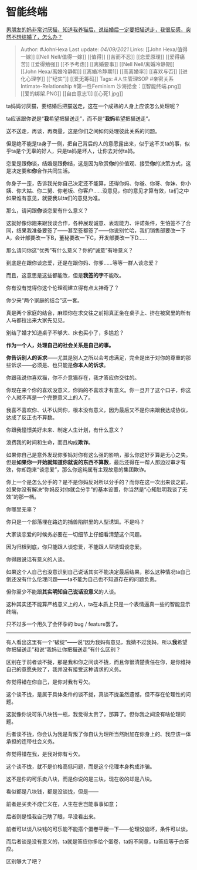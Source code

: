 # 智能终端
[男朋友的妈非常讨厌猫，知道我养猫后，说结婚后一定要把猫送走，我很反感，突然不想结婚了，怎么办？](https://www.zhihu.com/question/458232041/answer/2097931385)

> Author: #JohnHexa 
Last update: *04/09/2021* 
Links: [[John Hexa/值得一嫁]] [[Nell Nell/值得一嫁]] [[值得]] [[苦而不忍]] [[恋爱原理]] [[爱得痛苦]] [[爱得勉强]] [[不予考虑]] [[离婚要事]] [[Nell Nell/离婚冷静期]] [[John Hexa/离婚冷静期]] [[离婚冷静期1]] [[高离婚率]] [[喜欢与否]] [[进化心理学]] [[“纪实”]] [[爱无筹码]] 
Tags: #人生管理SOP #亲密关系Intimate-Relationship #第一性Feminism 
沙海拾金：[[智能终端.png]] [[爱的绑架.PNG]] [[自由意志1]] [[心死1.jpg]]



ta妈妈讨厌猫，要结婚后把猫送走，这在一个成熟的人身上应该怎么处理呢？

ta应该跟你说是“**我**希望把猫送走”，而不是“**我妈**希望把猫送走”。

送不送走，再谈，再商量，这是你们之间如何处理彼此关系的问题。

但是绝不能是ta身子一侧，把自己背后的人的意愿露出来，似乎这不关ta的事，似乎ta是个无辜的好人，只是ta妈是坏人，让你去对付ta妈。

恋爱是跟**你**谈，结婚是跟**你**结，这是因为欣赏**你**的价值观、接受**你**的决策方式，这是决定要和**你**合作共同生活。

你身子一歪，告诉我光你自己决定还不能算，还得你妈、你爸、你哥、你妹、你小姨、你大姑、你二舅、你老板、你客户……没意见，你的意见才算有效，ta们之中如果谁有意见，就要我以ta们的意见为准。

那么，请问跟**你**谈恋爱有什么意义？

这就好像你跑来跟我谈合作，各种展现诚意、表现能力、许诺条件，生怕签不了合同，结果我准备要签了——甚至签都签了——你说别忙哈，我们销售部要改一下A，会计部要改一下B，董秘要改一下C，开发部要改一下D……

那么请问你这“优秀”有什么意义？你的“诚意”有啥意义？

到底是在跟你谈恋爱，还是在跟你妈、你爹……等等一群人谈恋爱？

而且，这意思是这些都能改，但是**我签的字**不能改。

你有没有觉得你这个伦理观建立得有点太神奇了？

  

你少来“两个家庭的结合”这一套。

真是两个家庭的结合，麻烦你在求交往之前把真正坐在桌子上、挤在被窝里的所有人马都拉出来大家先见见。

别结了婚才知道桌子不够大、床也买小了，多尴尬？

**作为一个人，处理自己的社会关系是自己的事。**

**你告诉别人的诉求**——尤其是别人之所以会考虑满足，完全是出于对你的尊重的那些诉求——必须是、也只能是**你本人的诉求**。

你跟我说你喜欢猫，你不介意猫存在，我才答应你交往的。

你现在来个你的喜欢没意义，你妈的不喜欢才有意义。你一旦开了这个口子，你这个人就不再是一个完整意义上的人了。

我喜不喜欢你、认不认同你，根本没有意义，因为最后又不是你来跟我达成协议，达成了反正也不算数。

你跟我憧憬美好未来、制定人生计划，有什么意义？

浪费我的时间和生命，而且构成**欺诈**。

如果你自己是意外发现你爹妈对你有这么强的影响，那么你这好歹算是无心之失。但是**如果你一开始就知道你就说的东西不算数**，最后还得在一帮人那边过审才有效，你却跑来“谈恋爱”，那么你这纯属有主观故意的集团欺诈。

你上一个是怎么分手的？是不是你妈反对所以分手的？而你在这一次出来谈之前，如果你没有解决“你妈反对你就会分手”的基本设置，你当然是“心知肚明我谈了无效”的那一档。

你哪里无辜？

你只是一个部落埋在路边的捕兽陷阱里的人型诱饵。不是吗？

大家谈恋爱的时候务必要在一切细节上仔细看清楚这个问题。

因为归根到底，你只能跟人谈恋爱，不能跟人型诱饵谈恋爱。

你得跟说话有意义的人谈。

如果这个人自己也没意识到自己说话其实不能决定最后结果，那么这种情况ta自己倒还没有什么伦理问题——ta不能为自己也不知道存在的问题负责。

但你至少不能跟**其实明知自己说话没意义**的人谈。

这种其实还不能算严格意义上的人，ta在本质上只是一个表情逼真一些的智能显示终端，

只不过多一个用久了会怀孕的 bug / feature罢了。

---

有人看出这里有一个“破绽”——说“因为我妈有意见，我拗不过我妈，所以**我**希望你把猫送走”和说“我妈让你把猫送走”有什么区别？

区别在于前者谈不拢，那是我和你之间谈不拢，而且你很清楚责任在你，是你维持自己的意愿失败了，我并没有接受这种请求的义务。

你觉得错在你自己，是你对我有亏欠。

这个谈不拢，是属于具体条件的谈不拢，真谈不拢虽然遗憾，但不存在伦理性的问题。

这就像你说可乐八块钱一瓶，我觉得太贵了，那算了。但你我之间没有啥伦理问题。

  

后者谈不拢，你会认为我是背叛了你自认为理所当然附加在你身上的、我应该一体承担的连带社会义务。

你觉得错在我，是我对你有亏欠。

这个谈不拢，就不是价格高低问题，而是这个伦理本身构成诈骗。

这不是你的可乐卖八块，而是你说的是三块，现在收的却是八块。

看似都是八块钱，都是没谈拢，但是——

前者是买卖不成仁义在，人生在世岂能事事如意；

后者则是怪我自己瞎了眼，早没看出来。

  

前者可以谈八块钱的可乐能不能搭个蛋卷平衡一下——伦理没崩坏，条件可以谈。

而后者谈是没有意义的，ta就是答应你多给个蛋卷，ta妈不同意，ta答应等于白答应。

  

区别够大了吧？